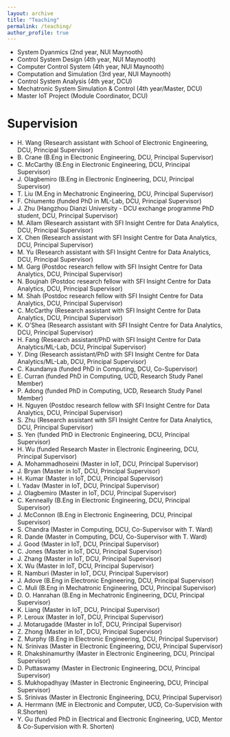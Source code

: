 ```yaml
---
layout: archive
title: "Teaching"
permalink: /teaching/
author_profile: true
---
```


* System Dyanmics (2nd year, NUI Maynooth)
* Control System Design (4th year, NUI Maynooth)
* Computer Control System (4th year, NUI Maynooth)
* Computation and Simulation (3rd year, NUI Maynooth)
* Control System Analysis (4th year, DCU)
* Mechatronic System Simulation & Control (4th year/Master, DCU)
* Master IoT Project (Module Coordinator, DCU)

Supervision
======
* H. Wang (Research assistant with School of Electronic Engineering, DCU, Principal Supervisor)
* B. Crane (B.Eng in Electronic Engineering, DCU, Principal Supervisor)
* C. McCarthy (B.Eng in Electronic Engineering, DCU, Principal Supervisor)
* J. Olagbemiro (B.Eng in Electronic Engineering, DCU, Principal Supervisor)
* T. Liu (M.Eng in Mechatronic Engineering, DCU, Principal Supervisor)
* F. Chiumento (funded PhD in ML-Lab, DCU, Principal Supervisor)
* J. Zhu (Hangzhou Dianzi University - DCU exchange programme PhD student, DCU, Principal Supervisor)
* M. Allam (Research assistant with SFI Insight Centre for Data Analytics, DCU, Principal Supervisor)
* X. Chen (Research assistant with SFI Insight Centre for Data Analytics, DCU, Principal Supervisor)
* M. Yu (Research assistant with SFI Insight Centre for Data Analytics, DCU, Principal Supervisor)
* M. Garg (Postdoc research fellow with SFI Insight Centre for Data Analytics, DCU, Principal Supervisor)
* N. Boujnah (Postdoc research fellow with SFI Insight Centre for Data Analytics, DCU, Principal Supervisor)
* M. Shah (Postdoc research fellow with SFI Insight Centre for Data Analytics, DCU, Principal Supervisor)
* C. McCarthy (Research assistant with SFI Insight Centre for Data Analytics, DCU, Principal Supervisor)
* K. O'Shea (Research assistant with SFI Insight Centre for Data Analytics, DCU, Principal Supervisor)
* H. Fang (Research assistant/PhD with SFI Insight Centre for Data Analytics/ML-Lab, DCU, Principal Supervisor)
* Y. Ding (Research assistant/PhD with SFI Insight Centre for Data Analytics/ML-Lab, DCU, Principal Supervisor)
* C. Kaundanya (funded PhD in Computing, DCU, Co-Supervisor)
* E. Curran (funded PhD in Computing, UCD, Research Study Panel Member)
* P. Adong (funded PhD in Computing, UCD, Research Study Panel Member)
* H. Nguyen (Postdoc research fellow with SFI Insight Centre for Data Analytics, DCU, Principal Supervisor)
* S. Zhu (Research assistant with SFI Insight Centre for Data Analytics, DCU, Principal Supervisor)
* S. Yen (funded PhD in Electronic Engineering, DCU, Principal Supervisor)
* H. Wu (funded Research Master in Electronic Engineering, DCU, Principal Supervisor)
* A. Mohammadhoseini (Master in IoT, DCU, Principal Supervisor)
* J. Bryan (Master in IoT, DCU, Principal Supervisor)
* H. Kumar (Master in IoT, DCU, Principal Supervisor)
* I. Yadav (Master in IoT, DCU, Principal Supervisor)
* J. Olagbemiro (Master in IoT, DCU, Principal Supervisor)
* C. Kenneally (B.Eng in Electronic Engineering, DCU, Principal Supervisor)
* J. McConnon (B.Eng in Electronic Engineering, DCU, Principal Supervisor)
* S. Chandra (Master in Computing, DCU, Co-Supervisor with T. Ward)
* R. Dande (Master in Computing, DCU, Co-Supervisor with T. Ward)  
* J. Good (Master in IoT, DCU, Principal Supervisor)
* C. Jones (Master in IoT, DCU, Principal Supervisor)
* J. Zhang (Master in IoT, DCU, Principal Supervisor)
* X. Wu (Master in IoT, DCU, Principal Supervisor)
* R. Namburi (Master in IoT, DCU, Principal Supervisor)
* J. Adove (B.Eng in Electronic Engineering, DCU, Principal Supervisor)
* C. Muli (B.Eng in Mechatronic Engineering, DCU, Principal Supervisor)
* D. O. Hanrahan (B.Eng in Mechatronic Engineering, DCU, Principal Supervisor)
* K. Liang (Master in IoT, DCU, Principal Supervisor)
* P. Leroux (Master in IoT, DCU, Principal Supervisor)
* J. Motarugadde (Master in IoT, DCU, Principal Supervisor)
* Z. Zhong (Master in IoT, DCU, Principal Supervisor)
* Z. Murphy (B.Eng in Electronic Engineering, DCU, Principal Supervisor)
* N. Srinivas (Master in Electronic Engineering, DCU, Principal Supervisor)
* R. Dhakshinamurthy (Master in Electronic Engineering, DCU, Principal Supervisor)
* D. Puttaswamy (Master in Electronic Engineering, DCU, Principal Supervisor)
* S. Mukhopadhyay (Master in Electronic Engineering, DCU, Principal Supervisor)
* S. Srinivas (Master in Electronic Engineering, DCU, Principal Supervisor)
* A. Herrmann (ME in Electronic and Computer, UCD, Co-Supervision with R.Shorten)
* Y. Gu (funded PhD in Electrical and Electronic Engineering, UCD, Mentor & Co-Supervision with R. Shorten)